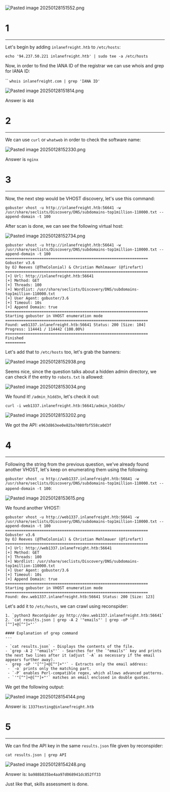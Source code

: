 ﻿![Pasted image 20250128151552.png](../../../IMAGES/Pasted%20image%2020250128151552.png)

# 1
---

Let's begin by adding `inlanefreight.htb` to `/etc/hosts`:

`echo '94.237.50.221 inlanefreight.htb' | sudo tee -a /etc/hosts`

Now, in order to find the IANA ID of the registrar we can use whois and grep for IANA ID:

``
`whois inlanefreight.com | grep 'IANA ID'`

![Pasted image 20250128151814.png](../../../IMAGES/Pasted%20image%2020250128151814.png)

Answer is `468`


# 2
---

We can use `curl` or `whatweb` in order to check the software name:

![Pasted image 20250128152330.png](../../../IMAGES/Pasted%20image%2020250128152330.png)

Answer is `nginx`

# 3
---

Now, the next step would be VHOST discovery, let's use this command:

`gobuster vhost -u http://inlanefreight.htb:56641 -w /usr/share/seclists/Discovery/DNS/subdomains-top1million-110000.txt --append-domain -t 100`

After scan is done, we can see the following virtual host:

![Pasted image 20250128152734.png](../../../IMAGES/Pasted%20image%2020250128152734.png)

```
gobuster vhost -u http://inlanefreight.htb:56641 -w /usr/share/seclists/Discovery/DNS/subdomains-top1million-110000.txt --append-domain -t 100
===============================================================
Gobuster v3.6
by OJ Reeves (@TheColonial) & Christian Mehlmauer (@firefart)
===============================================================
[+] Url: http://inlanefreight.htb:56641
[+] Method: GET
[+] Threads: 100
[+] Wordlist: /usr/share/seclists/Discovery/DNS/subdomains-top1million-110000.txt
[+] User Agent: gobuster/3.6
[+] Timeout: 10s
[+] Append Domain: true
===============================================================
Starting gobuster in VHOST enumeration mode
===============================================================
Found: web1337.inlanefreight.htb:56641 Status: 200 [Size: 104]
Progress: 114441 / 114442 (100.00%)
===============================================================
Finished
=========
```

Let's add that to `/etc/hosts` too, let's grab the banners:

![Pasted image 20250128152938.png](../../../IMAGES/Pasted%20image%2020250128152938.png)

Seems nice, since the question talks about a hidden admin directory, we can check if the entry to `robots.txt` is allowed:

![Pasted image 20250128153034.png](../../../IMAGES/Pasted%20image%2020250128153034.png)

We found it! `/admin_h1dd3n`, let's check it out:


`curl -i web1337.inlanefreight.htb:56641/admin_h1dd3n/`


![Pasted image 20250128153202.png](../../../IMAGES/Pasted%20image%2020250128153202.png)

We got the API: `e963d863ee0e82ba7080fbf558ca0d3f`

# 4
---
Following the string from the previous question, we've already found another VHOST, let's keep on enumerating them using the following:

`gobuster vhost -u http://web1337.inlanefreight.htb:56641 -w /usr/share/seclists/Discovery/DNS/subdomains-top1million-110000.txt --append-domain -t 100`:

![Pasted image 20250128153615.png](../../../IMAGES/Pasted%20image%2020250128153615.png)

We found another VHOST:

```
gobuster vhost -u http://web1337.inlanefreight.htb:56641 -w /usr/share/seclists/Discovery/DNS/subdomains-top1million-110000.txt --append-domain -t 100
===============================================================
Gobuster v3.6
by OJ Reeves (@TheColonial) & Christian Mehlmauer (@firefart)
===============================================================
[+] Url: http://web1337.inlanefreight.htb:56641
[+] Method: GET
[+] Threads: 100
[+] Wordlist: /usr/share/seclists/Discovery/DNS/subdomains-top1million-110000.txt
[+] User Agent: gobuster/3.6
[+] Timeout: 10s
[+] Append Domain: true
===============================================================
Starting gobuster in VHOST enumeration mode
===============================================================
Found: dev.web1337.inlanefreight.htb:56641 Status: 200 [Size: 123]
```

Let's add it to `/etc/hosts`, we can crawl using reconspider:

```ad-hint
1. `python3 ReconSpider.py http://dev.web1337.inlanefreight.htb:56641`
2. `cat results.json | grep -A 2 '"emails"' | grep -oP '"[^"]+@[^"]+"'`
```

```ad-important
#### Explanation of grep command
---

- `cat results.json` - Displays the contents of the file.
- `grep -A 2 '"emails"'` - Searches for the `"emails"` key and prints the next two lines after it (adjust `-A` as necessary if the email appears further away).
- `grep -oP '"[^"]+@[^"]+"'` - Extracts only the email address:
 - `-o` prints only the matching part.
 - `-P` enables Perl-compatible regex, which allows advanced patterns.
 - `'"[^"]+@[^"]+"'` matches an email enclosed in double quotes.

```

We get the following output:

![Pasted image 20250128154144.png](../../../IMAGES/Pasted%20image%2020250128154144.png)

Answer is: `1337testing@inlanefreight.htb`

# 5
---

We can find the API key in the same `results.json` file given by reconspider:

`cat results.json | grep API`

![Pasted image 20250128154248.png](../../../IMAGES/Pasted%20image%2020250128154248.png)

Answer is: `ba988b835be4aa97d068941dc852ff33`



Just like that, skills assessment is done.
